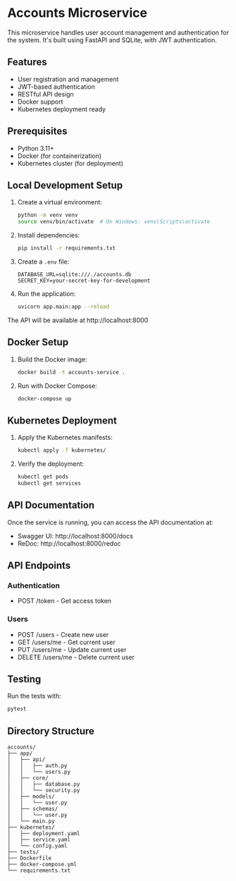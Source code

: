 # Accounts Microservice

This microservice handles user account management and authentication for the system. It's built using FastAPI and SQLite, with JWT authentication.

## Features

- User registration and management
- JWT-based authentication
- RESTful API design
- Docker support
- Kubernetes deployment ready

## Prerequisites

- Python 3.11+
- Docker (for containerization)
- Kubernetes cluster (for deployment)

## Local Development Setup

1. Create a virtual environment:
   ```bash
   python -m venv venv
   source venv/bin/activate  # On Windows: venv\Scripts\activate
   ```

2. Install dependencies:
   ```bash
   pip install -r requirements.txt
   ```

3. Create a `.env` file:
   ```
   DATABASE_URL=sqlite:///./accounts.db
   SECRET_KEY=your-secret-key-for-development
   ```

4. Run the application:
   ```bash
   uvicorn app.main:app --reload
   ```

The API will be available at http://localhost:8000

## Docker Setup

1. Build the Docker image:
   ```bash
   docker build -t accounts-service .
   ```

2. Run with Docker Compose:
   ```bash
   docker-compose up
   ```

## Kubernetes Deployment

1. Apply the Kubernetes manifests:
   ```bash
   kubectl apply -f kubernetes/
   ```

2. Verify the deployment:
   ```bash
   kubectl get pods
   kubectl get services
   ```

## API Documentation

Once the service is running, you can access the API documentation at:
- Swagger UI: http://localhost:8000/docs
- ReDoc: http://localhost:8000/redoc

## API Endpoints

### Authentication
- POST /token - Get access token

### Users
- POST /users - Create new user
- GET /users/me - Get current user
- PUT /users/me - Update current user
- DELETE /users/me - Delete current user

## Testing

Run the tests with:
```bash
pytest
```

## Directory Structure

```
accounts/
├── app/
│   ├── api/
│   │   ├── auth.py
│   │   └── users.py
│   ├── core/
│   │   ├── database.py
│   │   └── security.py
│   ├── models/
│   │   └── user.py
│   ├── schemas/
│   │   └── user.py
│   └── main.py
├── kubernetes/
│   ├── deployment.yaml
│   ├── service.yaml
│   └── config.yaml
├── tests/
├── Dockerfile
├── docker-compose.yml
└── requirements.txt
```

